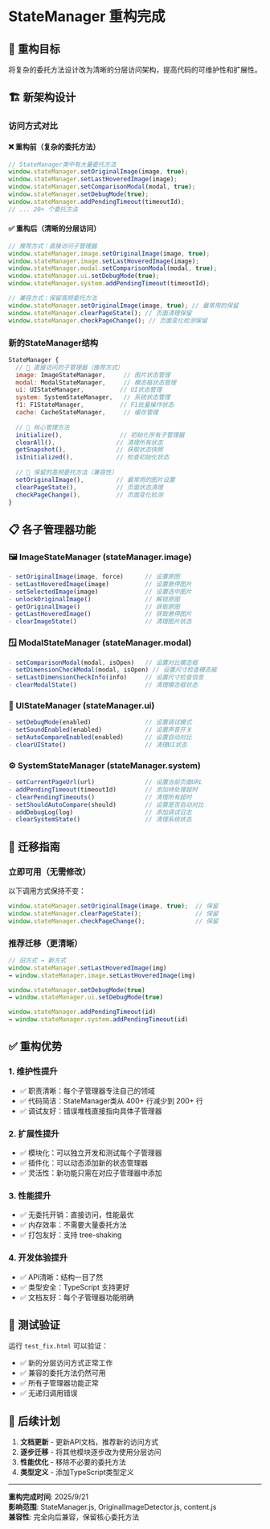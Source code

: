 # StateManager 重构完成

## 🎯 重构目标
将复杂的委托方法设计改为清晰的分层访问架构，提高代码的可维护性和扩展性。

## 🏗️ 新架构设计

### **访问方式对比**

#### ❌ **重构前（复杂的委托方法）**
```javascript
// StateManager类中有大量委托方法
window.stateManager.setOriginalImage(image, true);
window.stateManager.setLastHoveredImage(image);
window.stateManager.setComparisonModal(modal, true);
window.stateManager.setDebugMode(true);
window.stateManager.addPendingTimeout(timeoutId);
// ... 20+ 个委托方法
```

#### ✅ **重构后（清晰的分层访问）**
```javascript
// 推荐方式：直接访问子管理器
window.stateManager.image.setOriginalImage(image, true);
window.stateManager.image.setLastHoveredImage(image);
window.stateManager.modal.setComparisonModal(modal, true);
window.stateManager.ui.setDebugMode(true);
window.stateManager.system.addPendingTimeout(timeoutId);

// 兼容方式：保留高频委托方法
window.stateManager.setOriginalImage(image, true); // 最常用的保留
window.stateManager.clearPageState(); // 页面清理保留
window.stateManager.checkPageChange(); // 页面变化检测保留
```

### **新的StateManager结构**
```javascript
StateManager {
  // 🎯 直接访问的子管理器（推荐方式）
  image: ImageStateManager,     // 图片状态管理
  modal: ModalStateManager,     // 模态框状态管理
  ui: UIStateManager,          // UI状态管理
  system: SystemStateManager,   // 系统状态管理
  f1: F1StateManager,          // F1批量操作状态
  cache: CacheStateManager,     // 缓存管理
  
  // 🔧 核心管理方法
  initialize(),                // 初始化所有子管理器
  clearAll(),                 // 清理所有状态
  getSnapshot(),              // 获取状态快照
  isInitialized(),            // 检查初始化状态
  
  // 🔄 保留的高频委托方法（兼容性）
  setOriginalImage(),         // 最常用的图片设置
  clearPageState(),           // 页面状态清理
  checkPageChange(),          // 页面变化检测
}
```

## 📋 各子管理器功能

### **🖼️ ImageStateManager (stateManager.image)**
```javascript
- setOriginalImage(image, force)      // 设置原图
- setLastHoveredImage(image)          // 设置悬停图片
- setSelectedImage(image)             // 设置选中图片
- unlockOriginalImage()               // 解锁原图
- getOriginalImage()                  // 获取原图
- getLastHoveredImage()               // 获取悬停图片
- clearImageState()                   // 清理图片状态
```

### **🪟 ModalStateManager (stateManager.modal)**
```javascript
- setComparisonModal(modal, isOpen)   // 设置对比模态框
- setDimensionCheckModal(modal, isOpen) // 设置尺寸检查模态框
- setLastDimensionCheckInfo(info)     // 设置尺寸检查信息
- clearModalState()                   // 清理模态框状态
```

### **🎨 UIStateManager (stateManager.ui)**
```javascript
- setDebugMode(enabled)               // 设置调试模式
- setSoundEnabled(enabled)            // 设置声音开关
- setAutoCompareEnabled(enabled)      // 设置自动对比
- clearUIState()                      // 清理UI状态
```

### **⚙️ SystemStateManager (stateManager.system)**
```javascript
- setCurrentPageUrl(url)              // 设置当前页面URL
- addPendingTimeout(timeoutId)        // 添加待处理超时
- clearPendingTimeouts()              // 清理所有超时
- setShouldAutoCompare(should)        // 设置是否自动对比
- addDebugLog(log)                    // 添加调试日志
- clearSystemState()                  // 清理系统状态
```

## 🔄 迁移指南

### **立即可用（无需修改）**
以下调用方式保持不变：
```javascript
window.stateManager.setOriginalImage(image, true);  // 保留
window.stateManager.clearPageState();               // 保留
window.stateManager.checkPageChange();              // 保留
```

### **推荐迁移（更清晰）**
```javascript
// 旧方式 → 新方式
window.stateManager.setLastHoveredImage(img)
→ window.stateManager.image.setLastHoveredImage(img)

window.stateManager.setDebugMode(true)
→ window.stateManager.ui.setDebugMode(true)

window.stateManager.addPendingTimeout(id)
→ window.stateManager.system.addPendingTimeout(id)
```

## ✅ 重构优势

### **1. 维护性提升**
- ✅ 职责清晰：每个子管理器专注自己的领域
- ✅ 代码简洁：StateManager类从 400+ 行减少到 200+ 行
- ✅ 调试友好：错误堆栈直接指向具体子管理器

### **2. 扩展性提升**
- ✅ 模块化：可以独立开发和测试每个子管理器
- ✅ 插件化：可以动态添加新的状态管理器
- ✅ 灵活性：新功能只需在对应子管理器中添加

### **3. 性能提升**
- ✅ 无委托开销：直接访问，性能最优
- ✅ 内存效率：不需要大量委托方法
- ✅ 打包友好：支持 tree-shaking

### **4. 开发体验提升**
- ✅ API清晰：结构一目了然
- ✅ 类型安全：TypeScript 支持更好
- ✅ 文档友好：每个子管理器功能明确

## 🧪 测试验证

运行 `test_fix.html` 可以验证：
- ✅ 新的分层访问方式正常工作
- ✅ 兼容的委托方法仍然可用
- ✅ 所有子管理器功能正常
- ✅ 无递归调用错误

## 🚀 后续计划

1. **文档更新** - 更新API文档，推荐新的访问方式
2. **逐步迁移** - 将其他模块逐步改为使用分层访问
3. **性能优化** - 移除不必要的委托方法
4. **类型定义** - 添加TypeScript类型定义

---

**重构完成时间**: 2025/9/21  
**影响范围**: StateManager.js, OriginalImageDetector.js, content.js  
**兼容性**: 完全向后兼容，保留核心委托方法
